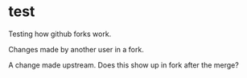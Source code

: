# test

Testing how github forks work.


Changes made by another user in a fork.

A change made upstream.  Does this show up in fork after the merge?
